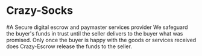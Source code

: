 # Crazy-Socks
#A Secure digital escrow and paymaster services provider
We safeguard the buyer's funds in trust until the seller delivers to the buyer what was promised. 
Only once the buyer is happy with the goods or services received does Crazy-Escrow release the funds to the seller.
